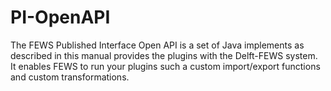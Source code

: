 # PI-OpenAPI
The FEWS Published Interface Open API is a set of Java implements as described in this manual provides the plugins with the Delft-FEWS system. It enables FEWS to run your plugins such a custom import/export functions and custom transformations.

